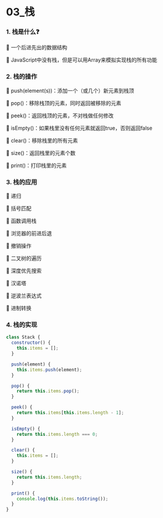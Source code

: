 # 03_栈

### 1. 栈是什么❓

🔸 一个后进先出的数据结构

🔸 JavaScript中没有栈，但是可以用Array来模拟实现栈的所有功能

### 2. 栈的操作

🔸 push(element(s))：添加一个（或几个）新元素到栈顶

🔸 pop()：移除栈顶的元素，同时返回被移除的元素

🔸 peek()：返回栈顶的元素，不对栈做任何修改

🔸 isEmpty()：如果栈里没有任何元素就返回true，否则返回false

🔸 clear()：移除栈里的所有元素

🔸 size()：返回栈里的元素个数

🔸 print()：打印栈里的元素

### 3. 栈的应用

🔸 递归

🔸 括号匹配

🔸 函数调用栈

🔸 浏览器的前进后退

🔸 撤销操作

🔸 二叉树的遍历

🔸 深度优先搜索

🔸 汉诺塔

🔸 逆波兰表达式

🔸 进制转换

### 4. 栈的实现

```js
class Stack {
  constructor() {
    this.items = [];
  }

  push(element) {
    this.items.push(element);
  }

  pop() {
    return this.items.pop();
  }

  peek() {
    return this.items[this.items.length - 1];
  }

  isEmpty() {
    return this.items.length === 0;
  }

  clear() {
    this.items = [];
  }

  size() {
    return this.items.length;
  }

  print() {
    console.log(this.items.toString());
  }
}
```
